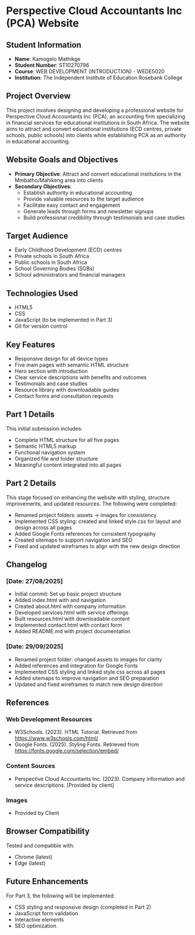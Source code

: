 # Perspective Cloud Accountants Inc (PCA) Website

## Student Information
- **Name**: Kamogelo Mathikge
- **Student Number**: ST10270796
- **Course**: WEB DEVELOPMENT (INTRODUCTION) - WEDE5020
- **Institution**: The Independent Institute of Education Rosebank College

## Project Overview
This project involves designing and developing a professional website for Perspective Cloud Accountants Inc (PCA), an accounting firm specializing in financial services for educational institutions in South Africa. The website aims to attract and convert educational institutions (ECD centres, private schools, public schools) into clients while establishing PCA as an authority in educational accounting.

## Website Goals and Objectives
- **Primary Objective**: Attract and convert educational institutions in the Mmbatho/Mahikeng area into clients
- **Secondary Objectives**: 
  - Establish authority in educational accounting
  - Provide valuable resources to the target audience
  - Facilitate easy contact and engagement
  - Generate leads through forms and newsletter signups
  - Build professional credibility through testimonials and case studies

## Target Audience
- Early Childhood Development (ECD) centres
- Private schools in South Africa
- Public schools in South Africa
- School Governing Bodies (SGBs)
- School administrators and financial managers

## Technologies Used
- HTML5
- CSS
- JavaScript (to be implemented in Part 3)
- Git for version control

## Key Features
- Responsive design for all device types
- Five main pages with semantic HTML structure
- Hero section with introduction
- Clear service descriptions with benefits and outcomes
- Testimonials and case studies
- Resource library with downloadable guides
- Contact forms and consultation requests

## Part 1 Details
This initial submission includes:
- Complete HTML structure for all five pages
- Semantic HTML5 markup
- Functional navigation system
- Organized file and folder structure
- Meaningful content integrated into all pages

## Part 2 Details
This stage focused on enhancing the website with styling, structure improvements, and updated resources. The following were completed:
- Renamed project folders: assets → images for consistency
- Implemented CSS styling: created and linked style.css for layout and design across all pages
- Added Google Fonts references for consistent typography
- Created sitemaps to support navigation and SEO
- Fixed and updated wireframes to align with the new design direction

## Changelog

### [Date: 27/08/2025]
- Initial commit: Set up basic project structure
- Added index.html with and navigation
- Created about.html with company information
- Developed services.html with service offerings
- Built resources.html with downloadable content
- Implemented contact.html with contact form
- Added README.md with project documentation

### [Date: 29/09/2025]
- Renamed project folder: changed assets to images for clarity
- Added references and integration for Google Fonts
- Implemented CSS styling and linked style.css across all pages
- Added sitemaps to improve navigation and SEO preparation
- Updated and fixed wireframes to match new design direction

## References

### Web Development Resources

- W3Schools. (2023). HTML Tutorial. Retrieved from https://www.w3schools.com/html/
- Google Fonts. (2025). Styling Fonts. Retrieved from https://fonts.google.com/selection/embed/

### Content Sources
- Perspective Cloud Accountants Inc. (2023). Company information and service descriptions. [Provided by client]

### Images
- Provided by Client 


## Browser Compatibility
Tested and compatible with:
- Chrome (latest)
- Edge (latest)

## Future Enhancements
For Part 3, the following will be implemented:
- CSS styling and responsive design (completed in Part 2)
- JavaScript form validation
- Interactive elements
- SEO optimization
